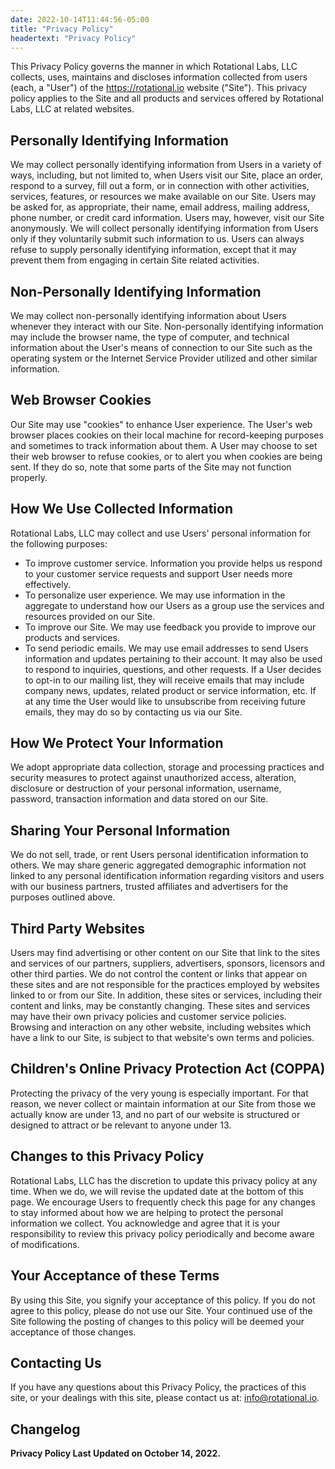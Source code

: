 ```yaml
---
date: 2022-10-14T11:44:56-05:00
title: "Privacy Policy"
headertext: "Privacy Policy"
---
```


This Privacy Policy governs the manner in which Rotational Labs, LLC collects, uses, maintains and discloses information collected from users (each, a "User") of the https://rotational.io website ("Site"). This privacy policy applies to the Site and all products and services offered by Rotational Labs, LLC at related websites.

## Personally Identifying Information

We may collect personally identifying information from Users in a variety of ways, including, but not limited to, when Users visit our Site, place an order, respond to a survey, fill out a form, or in connection with other activities, services, features, or resources we make available on our Site. Users may be asked for, as appropriate, their name, email address, mailing address, phone number, or credit card information. Users may, however, visit our Site anonymously. We will collect personally identifying information from Users only if they voluntarily submit such information to us. Users can always refuse to supply personally identifying information, except that it may prevent them from engaging in certain Site related activities.

## Non-Personally Identifying Information

We may collect non-personally identifying information about Users whenever they interact with our Site. Non-personally identifying information may include the browser name, the type of computer, and technical information about the User's means of connection to our Site such as the operating system or the Internet Service Provider utilized and other similar information.

## Web Browser Cookies

Our Site may use "cookies" to enhance User experience. The User's web browser places cookies on their local machine for record-keeping purposes and sometimes to track information about them. A User may choose to set their web browser to refuse cookies, or to alert you when cookies are being sent. If they do so, note that some parts of the Site may not function properly.

## How We Use Collected Information

Rotational Labs, LLC may collect and use Users' personal information for the following purposes:

- To improve customer service. Information you provide helps us respond to your customer service requests and support User needs more effectively.
- To personalize user experience. We may use information in the aggregate to understand how our Users as a group use the services and resources provided on our Site.
- To improve our Site. We may use feedback you provide to improve our products and services.
- To send periodic emails. We may use email addresses to send Users information and updates pertaining to their account. It may also be used to respond to inquiries, questions, and other requests. If a User decides to opt-in to our mailing list, they will receive emails that may include company news, updates, related product or service information, etc. If at any time the User would like to unsubscribe from receiving future emails, they may do so by contacting us via our Site.

## How We Protect Your Information

We adopt appropriate data collection, storage and processing practices and security measures to protect against unauthorized access, alteration, disclosure or destruction of your personal information, username, password, transaction information and data stored on our Site.

## Sharing Your Personal Information

We do not sell, trade, or rent Users personal identification information to others. We may share generic aggregated demographic information not linked to any personal identification information regarding visitors and users with our business partners, trusted affiliates and advertisers for the purposes outlined above.

## Third Party Websites

Users may find advertising or other content on our Site that link to the sites and services of our partners, suppliers, advertisers, sponsors, licensors and other third parties. We do not control the content or links that appear on these sites and are not responsible for the practices employed by websites linked to or from our Site. In addition, these sites or services, including their content and links, may be constantly changing. These sites and services may have their own privacy policies and customer service policies. Browsing and interaction on any other website, including websites which have a link to our Site, is subject to that website's own terms and policies.

## Children's Online Privacy Protection Act (COPPA)

Protecting the privacy of the very young is especially important. For that reason, we never collect or maintain information at our Site from those we actually know are under 13, and no part of our website is structured or designed to attract or be relevant to anyone under 13.

## Changes to this Privacy Policy

Rotational Labs, LLC has the discretion to update this privacy policy at any time. When we do, we will revise the updated date at the bottom of this page. We encourage Users to frequently check this page for any changes to stay informed about how we are helping to protect the personal information we collect. You acknowledge and agree that it is your responsibility to review this privacy policy periodically and become aware of modifications.

## Your Acceptance of these Terms

By using this Site, you signify your acceptance of this policy. If you do not agree to this policy, please do not use our Site. Your continued use of the Site following the posting of changes to this policy will be deemed your acceptance of those changes.

## Contacting Us

If you have any questions about this Privacy Policy, the practices of this site, or your dealings with this site, please contact us at: info@rotational.io.

## Changelog

**Privacy Policy Last Updated on October 14, 2022.**
